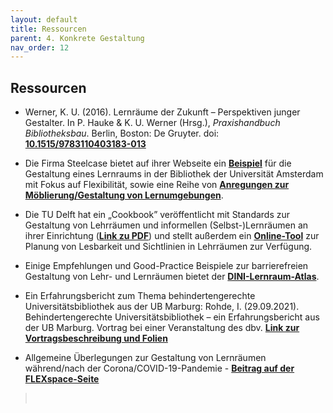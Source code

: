 ```yaml
---
layout: default
title: Ressourcen
parent: 4. Konkrete Gestaltung
nav_order: 12
---
```


## Ressourcen

-   Werner, K. U. (2016). Lernräume der Zukunft – Perspektiven junger Gestalter. In P. Hauke & K. U. Werner (Hrsg.), *Praxishandbuch Bibliotheksbau*. Berlin, Boston: De Gruyter. doi: **[10.1515/9783110403183-013](https://doi.org/10.1515/9783110403183-013)**

-   Die Firma Steelcase bietet auf ihrer Webseite ein **[Beispiel](https://www.steelcase.com/eu-de/forschung/artikel/themen/aktiv-lernen/universitaet-von-amsterdam-plant-zukunftsweisende-bibliothek/)** für die Gestaltung eines Lernraums in der Bibliothek der Universität Amsterdam mit Fokus auf Flexibilität, sowie eine Reihe von **[Anregungen zur Möblierung/Gestaltung von Lernumgebungen](https://www.steelcase.com/eu-de/entdecken/informationen/bildung-professionals/)**.

-   Die TU Delft hat ein „Cookbook” veröffentlicht mit Standards zur Gestaltung von Lehrräumen und informellen (Selbst-)Lernräumen an ihrer Einrichtung (**[Link zu PDF](http://homepage.tudelft.nl/9c41c/Cookbook_Education_Spaces_v2_0.pdf)**) und stellt außerdem ein **[Online-Tool](http://tudesc.com)** zur Planung von Lesbarkeit und Sichtlinien in Lehrräumen zur Verfügung.

-   Einige Empfehlungen und Good-Practice Beispiele zur barrierefreien Gestaltung von Lehr- und Lernräumen bietet der **[DINI-Lernraum-Atlas](https://intern.dini.de/confluence/display/LEHO/Barrierefreiheit+und+Nutzerfreundlichkeit#expand-weiterfhrend)**.

- Ein Erfahrungsbericht zum Thema behindertengerechte Universitätsbibliothek aus der UB Marburg: Rohde, I. (29.09.2021). Behindertengerechte Universitätsbibliothek – ein Erfahrungsbericht aus der UB Marburg. Vortrag bei einer Veranstaltung des dbv. **[Link zur Vortragsbeschreibung und Folien](http://blog-servicekommission.bibliotheksverband.de/nachlese-zum-vortrag-am-29-september/)**

-   Allgemeine Überlegungen zur Gestaltung von Lernräumen während/nach der Corona/COVID-19-Pandemie - **[Beitrag auf der FLEXspace-Seite](https://flexspace.org/2020/05/designing-spaces-with-safety-in-mind-aka-post-covid-19/)**
>  
